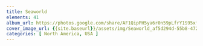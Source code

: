 ```yaml
---
title: Seaworld
elements: 41
album_url: https://photos.google.com/share/AF1QipPH5ya6r0n59pLfrY1S95xfffUs7_LobOAE8zdvZ4N9CbQQCfwIpxVuJp96e3ttxw?key=MmVjNk0zSTNKMnIyOGgybDJNT2E0T2RFejRlYW1R
cover_image_url: {{site.baseurl}}/assets/img/Seaworld_af5d294d-55b8-4728-85cc-54fdf3a19249.jpg
categories: [ North America, USA ]
---
```

